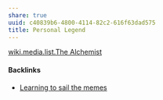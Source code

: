 ```yaml
---
share: true
uuid: c40839b6-4800-4114-82c2-616f63dad575
title: Personal Legend
---
```

[wiki.media.list.The Alchemist](../0eaeffc3-edc5-48f1-8f97-1bcca701739a)

#### Backlinks

* [Learning to sail the memes](/e3ed979d-7207-4dfa-806c-03aab973a4c9)